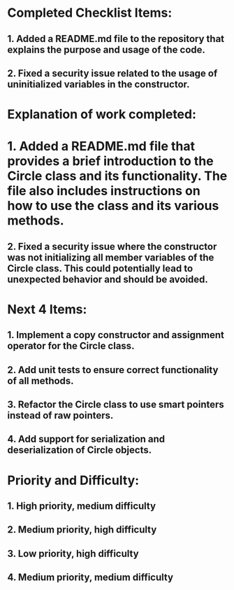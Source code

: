 # Completed Checklist Items:
## 1. Added a README.md file to the repository that explains the purpose and usage of the code.
## 2. Fixed a security issue related to the usage of uninitialized variables in the constructor.
# Explanation of work completed:

# 1. Added a README.md file that provides a brief introduction to the Circle class and its functionality. The file also includes instructions on how to use the class and its various methods.
## 2. Fixed a security issue where the constructor was not initializing all member variables of the Circle class. This could potentially lead to unexpected behavior and should be avoided.

# Next 4 Items:

## 1. Implement a copy constructor and assignment operator for the Circle class.
## 2. Add unit tests to ensure correct functionality of all methods.
## 3. Refactor the Circle class to use smart pointers instead of raw pointers.
## 4. Add support for serialization and deserialization of Circle objects.

# Priority and Difficulty:

## 1. High priority, medium difficulty
## 2. Medium priority, high difficulty
## 3. Low priority, high difficulty
## 4. Medium priority, medium difficulty
